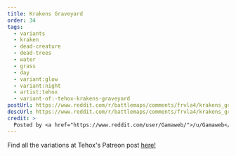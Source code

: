 ```yaml
---
title: Krakens Graveyard
order: 34
tags:
  - variants
  - kraken
  - dead-creature
  - dead-trees
  - water
  - grass
  - day
  - variant:glow
  - variant:night
  - artist:tehox
  - variant-of:-tehox-krakens-graveyard
postUrl: https://www.reddit.com/r/battlemaps/comments/frvla4/krakens_graveyard_battlemap_30x30/
descUrl: https://www.reddit.com/r/battlemaps/comments/frvla4/krakens_graveyard_battlemap_30x30/flxw0vp/
credit: >
  Posted by <a href="https://www.reddit.com/user/Gamaweb/">/u/Gamaweb</a> to <a href="https://www.reddit.com/r/battlemaps/">/r/battlemaps</a> in Mar, 2020. <br/> Please support the artist on <a href="https://www.patreon.com/tehox">Patreon</a>, as well as follow them on <a href="https://www.instagram.com/tehoxmaps/">Instagram</a>, <a href="https://www.facebook.com/TehoxMaps">FaceBook</a>, and <a href="https://www.tehoxmaps.com/">their own website</a>
---
```

Find all the variations at Tehox's Patreon post <a href="https://www.patreon.com/posts/35422647" title="Krakens Graveyard by Tehox on Patreon">here!</a>
